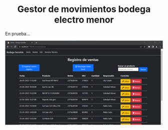 <h1 align="center">Gestor de movimientos bodega electro menor</h1>

<p>En prueba...</p>

<img src="./Docs/Captura.png">
